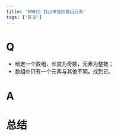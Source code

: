 ```yaml
---
title: '00026 找出单独的数组元素'
tags: ['算法']
---
```


# Q

- 给定一个数组，长度为奇数，元素为整数；
- 数组中只有一个元素与其他不同，找到它。

# A



# 总结



<script>
  function func(arr) {
    const map = new Map()
    for (const x of arr) {
      map.set(x, (map.get(x) || 0) + 1)
    }
    for (const [k, v] of map.entries()) {
      if (v === 1) return k
    }
  }
  console.log(func([1, 1, 1, 2]))
  console.log(func([1, 1, 1, 1, 2, 2, 2, 3]))
  
</script>